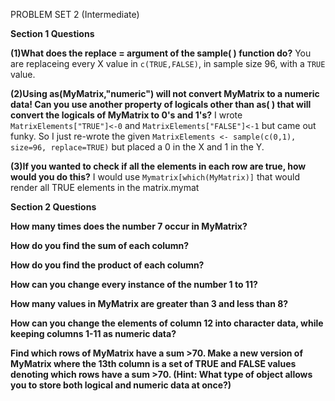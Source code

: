 
PROBLEM SET 2 (Intermediate)

**Section 1 Questions**

**(1)What does the replace = argument of the sample( ) function do?**
You are replaceing every X value in `c(TRUE,FALSE)`, in sample size 96, with a `TRUE` value.

**(2)Using as(MyMatrix,"numeric") will not convert MyMatrix to a numeric data! Can you use another property of logicals other than as( ) that will convert the logicals of MyMatrix to 0's and 1's?**
I wrote `MatrixElements["TRUE"]<-0` and `MatrixElements["FALSE"]<-1` but came out funky. So I just re-wrote the given `MatrixElements <- sample(c(0,1), size=96, replace=TRUE)` but placed a 0 in the X and 1 in the Y.


**(3)If you wanted to check if all the elements in each row are true, how would you do this?** 
I would use `Mymatrix[which(MyMatrix)]` that would render all TRUE elements in the matrix.mymat

**Section 2 Questions**

**How many times does the number 7 occur in MyMatrix?**

**How do you find the sum of each column?**

**How do you find the product of each column?**

**How can you change every instance of the number 1 to 11?**

**How many values in MyMatrix are greater than 3 and less than 8?**

**How can you change the elements of column 12 into character data, while keeping columns 1-11 as numeric data?**

**Find which rows of MyMatrix have a sum >70. Make a new version of MyMatrix where the 13th column is a set of TRUE and FALSE values denoting which rows have a sum >70. (Hint: What type of object allows you to store both logical and numeric data at once?)**
